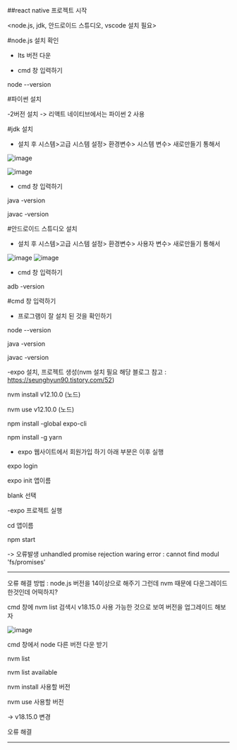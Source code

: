 ##react native 프로젝트 시작

<node.js, jdk, 안드로이드 스튜디오, vscode 설치 필요>



#node.js 설치 확인

- lts 버전 다운

- cmd 창 입력하기

node --version



#파이썬 설치

-2버전 설치 -> 리액트 네이티브에서는 파이썬 2 사용



#jdk 설치

- 설치 후 시스템>고급 시스템 설정> 환경변수> 시스템 변수> 새로만들기 통해서 

![image](https://user-images.githubusercontent.com/123061106/229601847-e1c0cafc-29da-45b4-bb2d-ca74a92c576e.png)

![image](https://user-images.githubusercontent.com/123061106/229602021-bd0d24c2-2856-4ea2-b97c-0877e648064d.png)


- cmd 창 입력하기

java -version

javac -version


#안드로이드 스튜디오 설치

- 설치 후 시스템>고급 시스템 설정> 환경변수> 사용자 변수> 새로만들기 통해서

![image](https://user-images.githubusercontent.com/123061106/229602547-9f5d4d48-e82b-4084-b208-453f4bacebb9.png)
![image](https://user-images.githubusercontent.com/123061106/229602670-3a664fdb-99a0-4aee-b70a-4cfb4b0e82e3.png)

- cmd 창 입력하기

adb -version



#cmd 창 입력하기

- 프로그램이 잘 설치 된 것을 확인하기

node --version

java -version

javac -version


-expo 설치, 프로젝트 생성(nvm 설치 필요 해당 블로그 참고 : https://seunghyun90.tistory.com/52)

nvm install v12.10.0 (노드)

nvm use v12.10.0 (노드)

npm install -global expo-cli

npm install -g yarn


- expo 웹사이트에서 회원가입 하기 아래 부분은 이후 실행

expo login

expo init 앱이름

blank 선택


-expo 프로젝트 실행

cd 앱이름

npm start 

-> 오류발생 unhandled promise rejection waring error : cannot find modul 'fs/promises'

------------------------------------------------------------------------------------------------------------------

오류 해결 방법 : node.js 버전을 14이상으로 해주기 그런데 nvm 때문에 다운그레이드 한것인데 어떡하지?

cmd 창에 nvm list 검색시 v18.15.0 사용 가능한 것으로 보여 버전을 업그레이드 해보자

![image](https://user-images.githubusercontent.com/123061106/229605192-62d08a88-61eb-42e5-b7ef-fb3b2a726fd1.png)

cmd 창에서 node 다른 버전 다운 받기

nvm list

nvm list available

nvm install 사용할 버전

nvm use 사용할 버전

-> v18.15.0 변경

오류 해결

------------------------------------------------------------------------------------------------------------------
